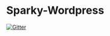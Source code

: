 # Sparky-Wordpress

[![Gitter](https://badges.gitter.im/Join%20Chat.svg)](https://gitter.im/michaelbeers/Sparky-Wordpress?utm_source=badge&utm_medium=badge&utm_campaign=pr-badge&utm_content=badge)